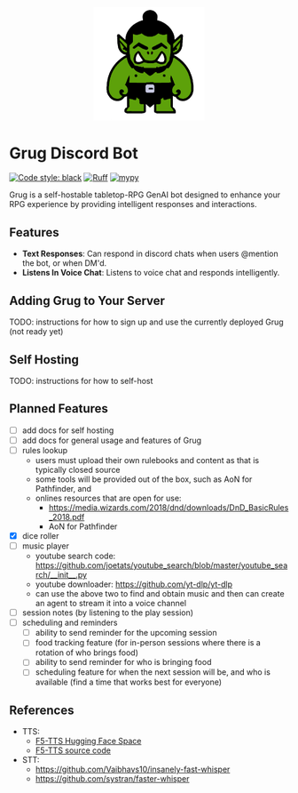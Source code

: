 <p align="center">
  <a href="./"><img src="./docs/assets/grug.png" alt="Grug Bot" width="200"></a>
</p>

# Grug Discord Bot

[![Code style: black](https://img.shields.io/badge/code%20style-black-000000.svg)](https://github.com/psf/black)
[![Ruff](https://img.shields.io/endpoint?url=https://raw.githubusercontent.com/astral-sh/ruff/main/assets/badge/v2.json)](https://github.com/astral-sh/ruff)
[![mypy](https://img.shields.io/badge/mypy-checked-blue)](https://github.com/python/mypy)

Grug is a self-hostable tabletop-RPG GenAI bot designed to enhance your RPG experience by providing intelligent
responses and interactions.

## Features

- **Text Responses**: Can respond in discord chats when users @mention the bot, or when DM'd.
- **Listens In Voice Chat**: Listens to voice chat and responds intelligently.

## Adding Grug to Your Server

TODO: instructions for how to sign up and use the currently deployed Grug (not ready yet)

## Self Hosting

TODO: instructions for how to self-host

## Planned Features

- [ ] add docs for self hosting
- [ ] add docs for general usage and features of Grug
- [ ] rules lookup
    - users must upload their own rulebooks and content as that is typically closed source
    - some tools will be provided out of the box, such as AoN for Pathfinder, and
    - onlines resources that are open for use:
        - https://media.wizards.com/2018/dnd/downloads/DnD_BasicRules_2018.pdf
        - AoN for Pathfinder
- [x] dice roller
- [ ] music player
    - youtube search code: https://github.com/joetats/youtube_search/blob/master/youtube_search/__init__.py
    - youtube downloader: https://github.com/yt-dlp/yt-dlp
    - can use the above two to find and obtain music and then can create an agent to stream it into a voice channel
- [ ] session notes (by listening to the play session)
- [ ] scheduling and reminders
    - [ ] ability to send reminder for the upcoming session
    - [ ] food tracking feature (for in-person sessions where there is a rotation of who brings food)
    - [ ] ability to send reminder for who is bringing food
    - [ ] scheduling feature for when the next session will be, and who is available (find a time that works best for
      everyone)

## References

- TTS:
    - [F5-TTS Hugging Face Space](https://huggingface.co/spaces/mrfakename/E2-F5-TTS)
    - [F5-TTS source code](https://github.com/SWivid/F5-TTS)
- STT:
    - https://github.com/Vaibhavs10/insanely-fast-whisper
    - https://github.com/systran/faster-whisper
